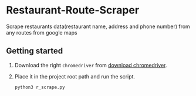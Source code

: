 # Restaurant-Route-Scraper
Scrape restaurants data(restaurant name, address and phone number) from any routes from google maps

## Getting started

1. Download the right `chromedriver` from [download chromedriver](https://chromedriver.chromium.org/downloads).

1. Place it in the project root path and run the script.
    ```bash
    python3 r_scrape.py
    ```
